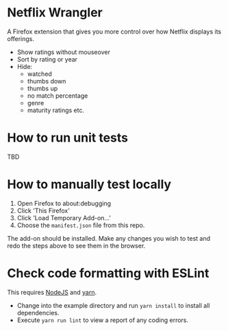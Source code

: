# Netflix Wrangler

A Firefox extension that gives you more control over how Netflix displays its
 offerings. 
 
 * Show ratings without mouseover
 * Sort by rating or year
 * Hide:
    * watched
    * thumbs down
    * thumbs up
    * no match percentage
    * genre
    * maturity ratings etc.

# How to run unit tests

TBD

# How to manually test locally

1. Open Firefox to about:debugging
1. Click 'This Firefox'
1. Click 'Load Temporary Add-on...'
1. Choose the `manifest.json` file from this repo.

The add-on should be installed. Make any changes you wish to test and redo the
 steps above to see them in the browser.
 
# Check code formatting with ESLint

This requires [NodeJS](https://nodejs.org/en/) and [yarn](http://yarnpkg.com/).

* Change into the example directory and run `yarn install` to install all
  dependencies.
* Execute `yarn run lint` to view a report of any coding errors.